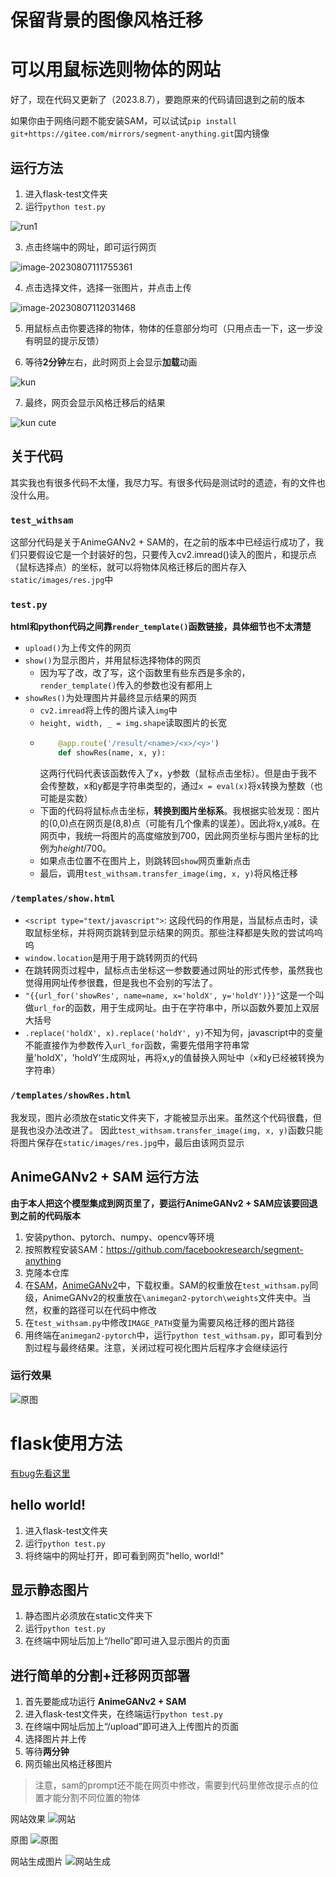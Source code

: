 # 保留背景的图像风格迁移

# 可以用鼠标选则物体的网站

好了，现在代码又更新了（2023.8.7），要跑原来的代码请回退到之前的版本

如果你由于网络问题不能安装SAM，可以试试`pip install git+https://gitee.com/mirrors/segment-anything.git`国内镜像

## 运行方法

1. 进入flask-test文件夹
2. 运行`python test.py`

![run1](flask-test/demo/run1.png)

3. 点击终端中的网址，即可运行网页

![image-20230807111755361](flask-test/demo/run2.png)

4. 点击选择文件，选择一张图片，并点击上传

![image-20230807112031468](flask-test/demo/kun.png)

5. 用鼠标点击你要选择的物体，物体的任意部分均可（只用点击一下，这一步没有明显的提示反馈）

6. 等待**2分钟**左右，此时网页上会显示**加载**动画

![kun](flask-test/demo/kun2.png)

7. 最终，网页会显示风格迁移后的结果

![kun cute](flask-test/demo/kun3.png)

## 关于代码
其实我也有很多代码不太懂，我尽力写。有很多代码是测试时的遗迹，有的文件也没什么用。

### `test_withsam`
这部分代码是关于AnimeGANv2 + SAM的，在之前的版本中已经运行成功了，我们只要假设它是一个封装好的包，只要传入cv2.imread()读入的图片，和提示点（鼠标选择点）的坐标，就可以将物体风格迁移后的图片存入`static/images/res.jpg`中

### `test.py`
**html和python代码之间靠`render_template()`函数链接，具体细节也不太清楚**
- `upload()`为上传文件的网页
- `show()`为显示图片，并用鼠标选择物体的网页
  - 因为写了改，改了写，这个函数里有些东西是多余的，`render_template()`传入的参数也没有都用上
- `showRes()`为处理图片并最终显示结果的网页
  - `cv2.imread`将上传的图片读入`img`中
  - `height, width, _ = img.shape`读取图片的长宽
  - ```python
        @app.route('/result/<name>/<x>/<y>')
        def showRes(name, x, y):
    ```
    这两行代码代表该函数传入了x，y参数（鼠标点击坐标）。但是由于我不会传整数，x和y都是字符串类型的，通过`x = eval(x)`将x转换为整数（也可能是实数）
  - 下面的代码将鼠标点击坐标，**转换到图片坐标系**。我根据实验发现：图片的(0,0)点在网页是(8,8)点（可能有几个像素的误差）。因此将x,y减8。在网页中，我统一将图片的高度缩放到700，因此网页坐标与图片坐标的比例为$height / 700$。
  - 如果点击位置不在图片上，则跳转回`show`网页重新点击
  - 最后，调用`test_withsam.transfer_image(img, x, y)`将风格迁移

### `/templates/show.html`
- `<script type="text/javascript">`: 这段代码的作用是，当鼠标点击时，读取鼠标坐标，并将网页跳转到显示结果的网页。那些注释都是失败的尝试呜呜呜
- `window.location`是用于用于跳转网页的代码
- 在跳转网页过程中，鼠标点击坐标这一参数要通过网址的形式传参，虽然我也觉得用网址传参很蠢，但是我也不会别的写法了。
- `"{{url_for('showRes', name=name, x='holdX', y='holdY')}}"`这是一个叫做`url_for`的函数，用于生成网址。由于在字符串中，所以函数外要加上双层大括号
- `.replace('holdX', x).replace('holdY', y)`不知为何，javascript中的变量不能直接作为参数传入`url_for`函数，需要先借用字符串常量'holdX'，'holdY'生成网址，再将x,y的值替换入网址中（x和y已经被转换为字符串）

### `/templates/showRes.html`
我发现，图片必须放在static文件夹下，才能被显示出来。虽然这个代码很蠢，但是我也没办法改进了。
因此`test_withsam.transfer_image(img, x, y)`函数只能将图片保存在`static/images/res.jpg`中，最后由该网页显示
## AnimeGANv2 + SAM 运行方法

**由于本人把这个模型集成到网页里了，要运行AnimeGANv2 + SAM应该要回退到之前的代码版本**

1. 安装python、pytorch、numpy、opencv等环境
2. 按照教程安装SAM：https://github.com/facebookresearch/segment-anything
3. 克隆本仓库
4. 在[SAM](https://github.com/facebookresearch/segment-anything#model-checkpoints)，[AnimeGANv2](https://github.com/bryandlee/animegan2-pytorch/tree/main/weights)中，下载权重。SAM的权重放在`test_withsam.py`同级，AnimeGANv2的权重放在`\animegan2-pytorch\weights`文件夹中。当然，权重的路径可以在代码中修改
5. 在`test_withsam.py`中修改`IMAGE_PATH`变量为需要风格迁移的图片路径
6. 用终端在`animegan2-pytorch`中，运行`python test_withsam.py`，即可看到分割过程与最终结果。注意，关闭过程可视化图片后程序才会继续运行

### 运行效果

![原图](/animegan2-pytorch/samples/results/拼图.jpg "原图")

# flask使用方法

[有bug先看这里](https://blog.csdn.net/qq_39548074/article/details/104414158)
## hello world!
1. 进入flask-test文件夹
2. 运行`python test.py`
3. 将终端中的网址打开，即可看到网页"hello, world!"

## 显示静态图片
1. 静态图片必须放在static文件夹下
2. 运行`python test.py`
3. 在终端中网址后加上“/hello”即可进入显示图片的页面
## 进行简单的分割+迁移网页部署
1. 首先要能成功运行 **AnimeGANv2 + SAM**
2. 进入flask-test文件夹，在终端运行`python test.py`
3. 在终端中网址后加上“/upload”即可进入上传图片的页面
4. 选择图片并上传
5. 等待**两分钟**
6. 网页输出风格迁移图片
> 注意，sam的prompt还不能在网页中修改，需要到代码里修改提示点的位置才能分割不同位置的物体

网站效果
![网站](flask-test/demo/proc1.png)

原图
![原图](flask-test/demo/jms.jpg)

网站生成图片
![网站生成](flask-test/demo/proc2.png)